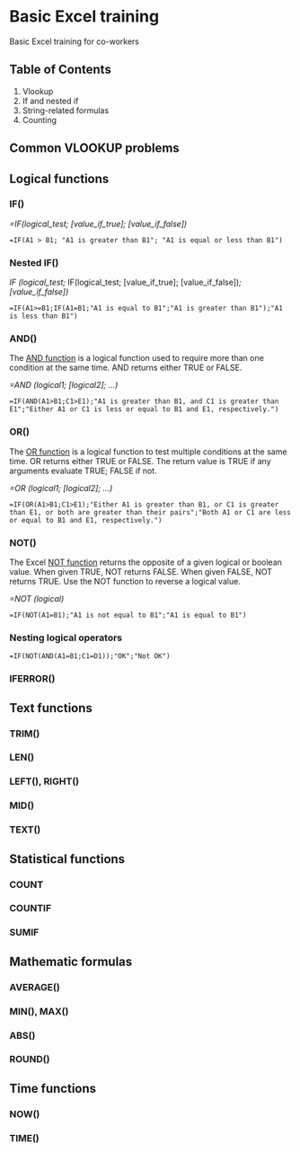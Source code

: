 # Basic Excel training
Basic Excel training for co-workers

## Table of Contents

1. Vlookup
1. If and nested if
1. String-related formulas
1. Counting

## Common VLOOKUP problems

## Logical functions
### IF()
*=IF(logical_test; [value_if_true]; [value_if_false])*

    =IF(A1 > B1; "A1 is greater than B1"; "A1 is equal or less than B1")
### Nested IF()
*IF (logical_test;* IF(logical_test; [value_if_true]; [value_if_false])*; [value_if_false])*

    =IF(A1>=B1;IF(A1=B1;"A1 is equal to B1";"A1 is greater than B1");"A1 is less than B1")
### AND()
The [AND function](https://exceljet.net/excel-functions/excel-and-function) is a logical function used to require more than one condition at the same time. AND returns either TRUE or FALSE.

*=AND (logical1; [logical2]; ...)*

    =IF(AND(A1>B1;C1>E1);"A1 is greater than B1, and C1 is greater than E1";"Either A1 or C1 is less or equal to B1 and E1, respectively.")
### OR()
The [OR function](https://exceljet.net/excel-functions/excel-or-function) is a logical function to test multiple conditions at the same time. OR returns either TRUE or FALSE. The return value is TRUE if any arguments evaluate TRUE; FALSE if not.

*=OR (logical1; [logical2]; ...)*

    =IF(OR(A1>B1;C1>E1);"Either A1 is greater than B1, or C1 is greater than E1, or both are greater than their pairs";"Both A1 or C1 are less or equal to B1 and E1, respectively.")
### NOT()
The Excel [NOT function](https://exceljet.net/excel-functions/excel-not-function) returns the opposite of a given logical or boolean value. When given TRUE, NOT returns FALSE. When given FALSE, NOT returns TRUE. Use the NOT function to reverse a logical value.

*=NOT (logical)*

    =IF(NOT(A1=B1);"A1 is not equal to B1";"A1 is equal to B1")
### Nesting logical operators



    =IF(NOT(AND(A1=B1;C1=D1));"OK";"Not OK")
### IFERROR()

## Text functions
### TRIM()
### LEN()
### LEFT(), RIGHT()
### MID()
### TEXT()

## Statistical functions
### COUNT
### COUNTIF
### SUMIF

## Mathematic formulas
### AVERAGE()
### MIN(), MAX()
### ABS()
### ROUND()

## Time functions
### NOW()
### TIME()
